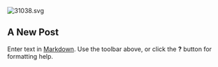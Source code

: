 ![31038.svg]({{site.baseurl}}/public/31038.svg)
## A New Post

Enter text in [Markdown](http://daringfireball.net/projects/markdown/). Use the toolbar above, or click the **?** button for formatting help.
